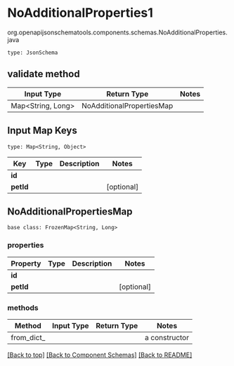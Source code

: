 # NoAdditionalProperties1
org.openapijsonschematools.components.schemas.NoAdditionalProperties.java
```
type: JsonSchema
```

## validate method
| Input Type | Return Type | Notes |
| ---------- | ----------- | ----- |
| Map<String, Long> | NoAdditionalPropertiesMap | |

## Input Map Keys
```
type: Map<String, Object>
```
Key | Type |  Description | Notes
------------ | ------------- | ------------- | -------------
**id** |  |  |
**petId** |  |  | [optional]

## NoAdditionalPropertiesMap
```
base class: FrozenMap<String, Long>
```

### properties
Property | Type | Description | Notes
-------- | ---- | ----------- | -----
**id** |  |  |
**petId** |  |  | [optional]

### methods
Method | Input Type | Return Type | Notes
------ | ---------- | ----------- | ------
from_dict_ |  |  | a constructor

[[Back to top]](#top) [[Back to Component Schemas]](../../../README.md#Component-Schemas) [[Back to README]](../../../README.md)

